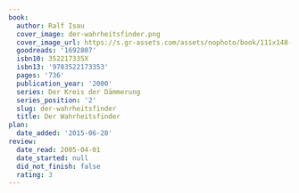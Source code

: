 ```yaml
---
book:
  author: Ralf Isau
  cover_image: der-wahrheitsfinder.png
  cover_image_url: https://s.gr-assets.com/assets/nophoto/book/111x148-bcc042a9c91a29c1d680899eff700a03.png
  goodreads: '1692807'
  isbn10: 352217335X
  isbn13: '9783522173353'
  pages: '736'
  publication_year: '2000'
  series: Der Kreis der Dämmerung
  series_position: '2'
  slug: der-wahrheitsfinder
  title: Der Wahrheitsfinder
plan:
  date_added: '2015-06-28'
review:
  date_read: 2005-04-01
  date_started: null
  did_not_finish: false
  rating: 3
---
```

